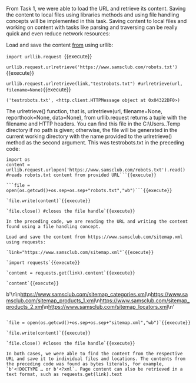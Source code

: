 From Task 1, we were able to load the URL and retrieve its content. Saving the content to local files using libraries methods and using file handling concepts will be implemented in this task. Saving content to local files and working on content with tasks like parsing and traversing can be really quick and even reduce network resources:

Load and save the content [from](https://www.samsclub.com/robots.txt) using urllib:

`import urllib.request `{{execute}}

`urllib.request.urlretrieve('https://www.samsclub.com/robots.txt')`{{execute}}

`urllib.request.urlretrieve(link,"testrobots.txt") #urlretrieve(url, filename=None)`{{execute}}

```
('testrobots.txt', <http.client.HTTPMessage object at 0x04322DF0>)
```

The urlretrieve() function, that is, urlretrieve(url, filename=None, reporthook=None, data=None), from urllib.request returns a tuple with the filename and HTTP headers. You can find this file in the C:\\Users..Temp directory if no path is given; otherwise, the file will be generated in the current working directory with the name provided to the urlretrieve() method as the second argument. This was testrobots.txt in the preceding code:


```import urllib.request
import os
content = urllib.request.urlopen('https://www.samsclub.com/robots.txt').read() #reads robots.txt content from provided URL```{{execute}}

```file = open(os.getcwd()+os.sep+os.sep+"robots.txt","wb")```{{execute}}

`file.write(content)`{{execute}}

`file.close() #closes the file handle`{{execute}}

In the preceding code, we are reading the URL and writing the content found using a file handling concept. 

Load and save the content from https://www.samsclub.com/sitemap.xml using requests:

`link="https://www.samsclub.com/sitemap.xml"`{{execute}} 

`import requests`{{execute}} 

`content = requests.get(link).content`{{execute}} 

`content`{{execute}} 

```
b'<?xml version="1.0" encoding="UTF-8"?>\n<sitemapindex xmlns="http://www.sitemaps.org/schemas/sitemap/0.9">\n<sitemap><loc>https://www.samsclub.com/sitemap_categories.xml</loc></sitemap>\n<sitemap><loc>https://www.samsclub.com/sitemap_products_1.xml</loc></sitemap>\n<sitemap><loc>https://www.samsclub.com/sitemap_products_2.xml</loc></sitemap>\n<sitemap><loc>https://www.samsclub.com/sitemap_locators.xml</loc></sitemap>\n</sitemapindex>'
```

`file = open(os.getcwd()+os.sep+os.sep+"sitemap.xml","wb")`{{execute}} 

`file.write(content)`{{execute}} 

`file.close() #closes the file handle`{{execute}} 

In both cases, we were able to find the content from the respective URL and save it to individual files and locations. The contents from the preceding code was found as bytes literals, for example, `b'<!DOCTYPE … or b'<?xml`. Page content can also be retrieved in a text format, such as requests.get(link).text